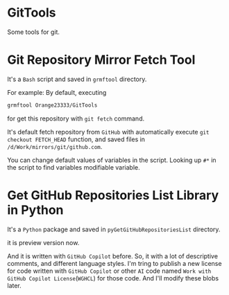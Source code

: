 # GitTools
Some tools for git.

# Git Repository Mirror Fetch Tool

It's a `Bash` script and saved in `grmftool` directory.

For example:
By default, executing
```bash
grmftool Orange23333/GitTools
```
for get this repository with `git fetch` command.

It's default fetch repository from `GitHub` with automatically execute `git checkout FETCH_HEAD` function, and saved files in `/d/Work/mirrors/git/github.com`.

You can change default values of variables in the script.
Looking up `#*` in the script to find variables modifiable variable.

# Get GitHub Repositories List Library in Python

It's a `Python` package and saved in `pyGetGitHubRepositoriesList` directory.

it is preview version now.

And it is written with `GitHub Copilot` before. So, it with a lot of descriptive comments, and different language styles.
I'm tring to publish a new license for code written with `GitHub Copilot` or other `AI` code named `Work with GitHub Copilot License`(`WGHCL`) for those code.
And I'll modify these blobs later.
